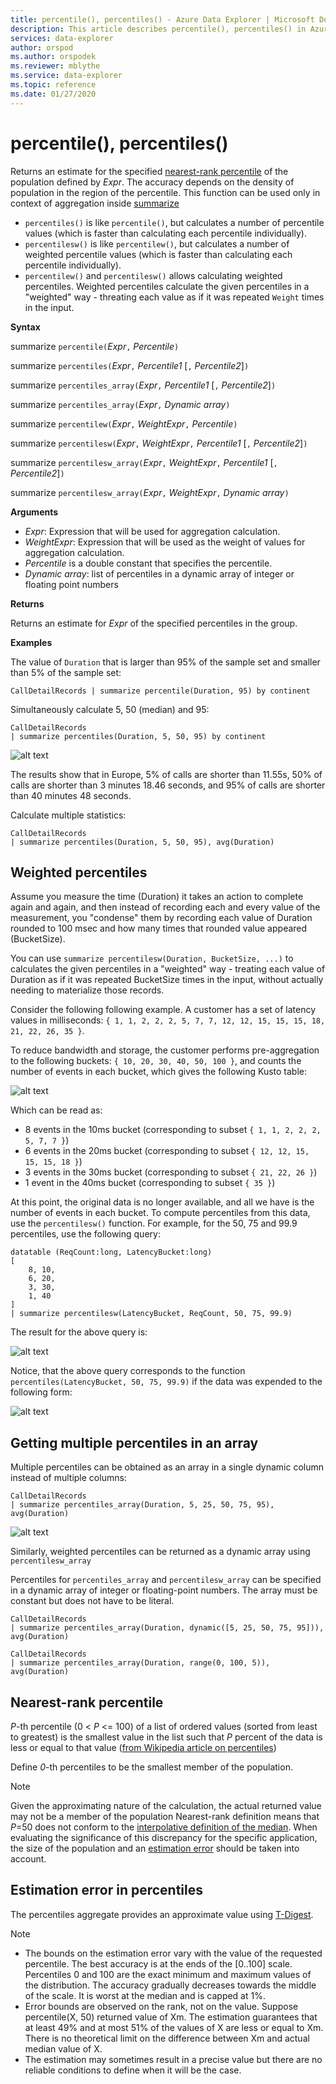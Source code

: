 ```yaml
---
title: percentile(), percentiles() - Azure Data Explorer | Microsoft Docs
description: This article describes percentile(), percentiles() in Azure Data Explorer.
services: data-explorer
author: orspod
ms.author: orspodek
ms.reviewer: mblythe
ms.service: data-explorer
ms.topic: reference
ms.date: 01/27/2020
---
```

# percentile(), percentiles()

Returns an estimate for the specified [nearest-rank percentile](#nearest-rank-percentile) of the population defined by *Expr*. 
The accuracy depends on the density of population in the region of the percentile. This function can be used only in context of aggregation inside [summarize](summarizeoperator.md)

* `percentiles()` is like `percentile()`, but calculates a number of percentile values (which is faster than calculating each percentile individually).
* `percentilesw()` is like `percentilew()`, but calculates a number of weighted percentile values (which is faster than calculating each percentile individually).
* `percentilew()` and `percentilesw()` allows calculating weighted percentiles. Weighted percentiles calculate the given percentiles in a "weighted" way - threating each value as if it was repeated `Weight` times in the input.

**Syntax**

summarize `percentile(`*Expr*`,` *Percentile*`)`

summarize `percentiles(`*Expr*`,` *Percentile1* [`,` *Percentile2*]`)`

summarize `percentiles_array(`*Expr*`,` *Percentile1* [`,` *Percentile2*]`)`

summarize `percentiles_array(`*Expr*`,` *Dynamic array*`)`

summarize `percentilew(`*Expr*`,` *WeightExpr*`,` *Percentile*`)`

summarize `percentilesw(`*Expr*`,` *WeightExpr*`,` *Percentile1* [`,` *Percentile2*]`)`

summarize `percentilesw_array(`*Expr*`,` *WeightExpr*`,` *Percentile1* [`,` *Percentile2*]`)`

summarize `percentilesw_array(`*Expr*`,` *WeightExpr*`,` *Dynamic array*`)`

**Arguments**

* *Expr*: Expression that will be used for aggregation calculation.
* *WeightExpr*: Expression that will be used as the weight of values for aggregation calculation.
* *Percentile* is a double constant that specifies the percentile.
* *Dynamic array*: list of percentiles in a dynamic array of integer or floating point numbers

**Returns**

Returns an estimate for *Expr* of the specified percentiles in the group. 

**Examples**

The value of `Duration` that is larger than 95% of the sample set and smaller than 5% of the sample set:

```kusto
CallDetailRecords | summarize percentile(Duration, 95) by continent
```

Simultaneously calculate 5, 50 (median) and 95:

```kusto
CallDetailRecords 
| summarize percentiles(Duration, 5, 50, 95) by continent
```

![alt text](./images/aggregations/percentiles.png "percentiles")

The results show that in Europe, 5% of calls are shorter than 11.55s, 50% of calls are shorter than 3 minutes 18.46 seconds, and 95% of calls are shorter than 40 minutes 48 seconds.

Calculate multiple statistics:

```kusto
CallDetailRecords 
| summarize percentiles(Duration, 5, 50, 95), avg(Duration)
```

## Weighted percentiles

Assume you measure the time (Duration) it takes an action to complete again and again, and
then instead of recording each and every value of the measurement, you "condense" them by
recording each value of Duration rounded to 100 msec and how many times that rounded value
appeared (BucketSize).

You can use `summarize percentilesw(Duration, BucketSize, ...)` to calculates the given
percentiles in a "weighted" way - treating each value of Duration as if it was repeated
BucketSize times in the input, without actually needing to materialize those records.

Consider the following following example.
A customer has a set of latency values in milliseconds:
`{ 1, 1, 2, 2, 2, 5, 7, 7, 12, 12, 15, 15, 15, 18, 21, 22, 26, 35 }`.

To reduce bandwidth and storage, the customer performs pre-aggregation to the
following buckets: `{ 10, 20, 30, 40, 50, 100 }`, and counts the number of events in each bucket,
which gives the following Kusto table:

![alt text](./images/aggregations/percentilesw-table.png "percentilesw-table")

Which can be read as:
 - 8 events in the 10ms bucket (corresponding to subset `{ 1, 1, 2, 2, 2, 5, 7, 7 }`)
 - 6 events in the 20ms bucket (corresponding to subset `{ 12, 12, 15, 15, 15, 18 }`)
 - 3 events in the 30ms bucket (corresponding to subset `{ 21, 22, 26 }`)
 - 1 event in the 40ms bucket (corresponding to subset `{ 35 }`)

At this point, the original data is no longer available, and all we have is the
number of events in each bucket. To compute percentiles from this data,
use the `percentilesw()` function. For example, for the 50,
75 and 99.9 percentiles, use the following query: 

```kusto
datatable (ReqCount:long, LatencyBucket:long) 
[ 
    8, 10, 
    6, 20, 
    3, 30, 
    1, 40 
]
| summarize percentilesw(LatencyBucket, ReqCount, 50, 75, 99.9) 
```

The result for the above query is:

![alt text](./images/aggregations/percentilesw-result.png "percentilesw-result")

Notice, that the above query corresponds to the function
`percentiles(LatencyBucket, 50, 75, 99.9)` if the data was expended to the following form:

![alt text](./images/aggregations/percentilesw-rawtable.png "percentilesw-rawtable")

## Getting multiple percentiles in an array
Multiple percentiles can be obtained as an array in a single dynamic column instead of multiple columns: 

```kusto
CallDetailRecords 
| summarize percentiles_array(Duration, 5, 25, 50, 75, 95), avg(Duration)
```

![alt text](./images/aggregations/percentiles-array-result.png "percentiles-array-result")

Similarly, weighted percentiles can be returned as a dynamic array using `percentilesw_array`

Percentiles for `percentiles_array` and `percentilesw_array` can be specified in a dynamic array of integer or floating-point numbers. The array must be constant but does not have to be literal.

```kusto
CallDetailRecords 
| summarize percentiles_array(Duration, dynamic([5, 25, 50, 75, 95])), avg(Duration)
```

```kusto
CallDetailRecords 
| summarize percentiles_array(Duration, range(0, 100, 5)), avg(Duration)
```
## Nearest-rank percentile
*P*-th percentile (0 < *P* <= 100) of a list of ordered values (sorted from least to greatest) is the smallest value in the list such that *P* percent of the data is less or equal to that value ([from Wikipedia article on percentiles](https://en.wikipedia.org/wiki/Percentile#The_Nearest_Rank_method))

Define *0*-th percentiles to be the smallest member of the population.

>[!NOTE]
> Given the approximating nature of the calculation, the actual returned value may not be a member of the population
> Nearest-rank definition means that *P*=50 does not conform to the [interpolative definition of the median](https://en.wikipedia.org/wiki/Median). When evaluating the significance of this discrepancy for the specific application, the size of the population and an [estimation error](#estimation-error-in-percentiles) should be taken into account.

## Estimation error in percentiles

The percentiles aggregate provides an approximate value using [T-Digest](https://github.com/tdunning/t-digest/blob/master/docs/t-digest-paper/histo.pdf). 

>[!NOTE]
> * The bounds on the estimation error vary with the value of the requested percentile. The best accuracy is at the ends of the [0..100] scale. Percentiles 0 and 100 are the exact minimum and maximum values of the distribution. The accuracy gradually decreases towards the middle of the scale. It is worst at the median and is capped at 1%. 
> * Error bounds are observed on the rank, not on the value. Suppose percentile(X, 50) returned value of Xm. The estimation guarantees that at least 49% and at most 51% of the values of X are less or equal to Xm. There is no theoretical limit on the difference  between Xm and actual median value of X.
> * The estimation may sometimes result in a precise value but there are no reliable conditions to define when it will be the case.